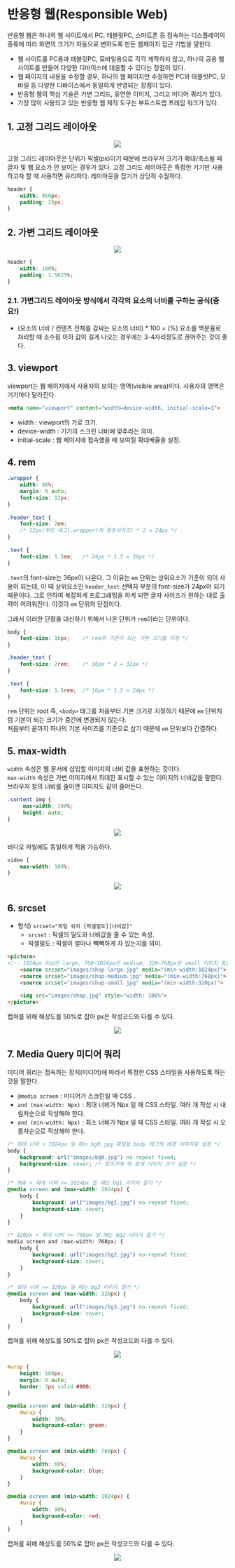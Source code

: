 # 반응형 웹(Responsible Web)
반응형 웹은 하나의 웹 사이트에서 PC, 태블릿PC, 스마트폰 등 접속하는 디스플레이의 종류에 따라 화면의 크기가 자동으로 변하도록 만든 웹페이지 접근 기법을 말한다.
- 웹 사이트를 PC용과 태블릿PC, 모바일용으로 각각 제작하지 않고, 하나의 공용 웹 사이트를 만들어 다양한 디바이스에 대응할 수 있다는 장점이 있다.
- 웹 페이지의 내용을 수정할 경우, 하나의 웹 페이지만 수정하면 PC와 태블릿PC, 모바일 등 다양한 디바이스에서 동일하게 반영되는 장점이 있다.
- 반응형 웹의 핵심 기술은 가변 그리드, 유연한 이미지, 그리고 미디어 쿼리가 있다.
- 가장 많이 사용되고 있는 반응형 웹 제작 도구는 부트스트랩 프레임 워크가 있다.



## 1. 고정 그리드 레이아웃

<p align="center"><img src="../images/210429/16.gif"></p>

고정 그리드 레이아웃은 단위가 픽셀(px)이기 때문에 브라우저 크기가 확대/축소될 때 글자 및 웹 요소가 안 보이는 경우가 있다. 고정 그리드 레이아웃은 특정한 기기만 사용하고자 할 때 사용하면 유리하다. 레이아웃을 잡기가 상당히 수월하다.

```css
header {
	width: 960px;
	padding: 15px;
}
```



## 2. 가변 그리드 레이아웃

<p align="center"><img src="../images/210429/17.gif"></p>

```css
header {
	width: 100%;
	padding: 1.5625%;
}
```

### 2.1. 가변그리드 레이아웃 방식에서 각각의 요소의 너비를 구하는 공식(중요!) 
* (요소의 너비 / 컨텐츠 전체를 감싸는 요소의 너비) * 100 = (%)
요소를 백분율로 처리할 때 소수점 이하 값이 길게 나오는 경우에는 3-4자리정도로 끊어주는 것이 좋다.   


## 3. viewport 
viewport는 웹 페이지에서 사용자의 보이는 영역(visible area)이다.
사용자의 영역은 기기마다 달라진다.

```html
<meta name="viewport" content="width=device-width, initial-scale=1">
```

- width : viewport의 가로 크기.
- device-width : 기기의 스크린 너비에 맞추라는 의미.
- initial-scale : 웹 페이지에 접속했을 때 보여질 확대배율을 설정. 


## 4. rem

```css
.wrapper {
	width: 96%;
	margin: 0 auto;
	font-size: 12px;
}
	
.header_text {
	font-size: 2em;	
	/* 12px(부모 태그(.wrapper)의 폰트사이즈) * 2 = 24px */
}
	
.text {
	font-size: 1.5em;	/* 24px * 1.5 = 36px */
}
```

`.text`의 font-size는 36px이 나온다. 그 이유는 `em` 단위는 상위요소가 기준이 되어 사용이 되는데, 이 때 상위요소인 `header_text` 선택자 부분의 font-size가 24px이 되기 때문이다. 그로 인하여 복잡하게 프로그래밍을 하게 되면 글자 사이즈가 원하는 대로 출력이 어려워진다. 이것이 `em` 단위의 단점이다.  


그래서 이러한 단점을 대신하기 위해서 나온 단위가 `rem`이라는 단위이다.  


```css
body {
	font-size: 16px;	/* rem의 기준이 되는 기본 크기를 지정 */
}

.header_text {
	font-size: 2rem;	/* 16px * 2 = 32px */
}
	
.text {
	font-size: 1.5rem;	/* 16px * 1.5 = 24px */
}
```

`rem` 단위는 root 즉, `<body>` 태그를 처음부터 기본 크기로 지정하기 때문에 `em` 단위처럼 기본이 되는 크기가 중간에 변경되지 않는다.  
처음부터 끝까지 하나의 기본 사이즈를 기준으로 삼기 때문에 `em` 단위보다 간결하다.  



## 5. max-width
`width` 속성은 웹 문서에 삽입할 이미지의 너비 값을 표현하는 것이다.  
`max-width` 속성은 가변 이미지에서 최대한 표시할 수 있는 이미지의 너비값을 말한다. 브라우저 창의 너비를 줄이면 이미지도 같이 줄어든다.

```css
.content img {
	 max-width: 100%;
	 height: auto;
}
```


<p align="center"><img src="../images/210430/00.gif"></p>



비디오 파일에도 동일하게 적용 가능하다.

```css
video {
	max-width: 100%;
}
```


<p align="center"><img src="../images/210430/02.gif"></p>



## 6. srcset
* 형식) `srcset="파일 위치 [픽셀밀도][너비값]"`
	- `srcset` : 픽셀의 밀도와 너비값을 줄 수 있는 속성.
	- 픽셀밀도 : 픽셀이 얼마나 빽빽하게 차 있는지를 의미.


```html
<picture>
<!-- 1024px 이상은 large, 768~1024px은 medium, 320~768px은 small 이미지 표출  -->
	<source srcset="images/shop-large.jpg" media="(min-width:1024px)">
	<source srcset="images/shop-medium.jpg" media="(min-width:768px)">	
	<source srcset="images/shop-small.jpg" media="(min-width:320px)">
			
	<img src="images/shop.jpg" style="width: 100%">	
</picture>
```

캡쳐를 위해 해상도를 50%로 잡아 px은 작성코드와 다를 수 있다.  
<p align="center"><img src="../images/210430/01.gif"></p>



## 7. Media Query 미디어 쿼리
미디어 쿼리는 접속하는 장치(미디어)에 따라서 특정한 CSS 스타일을 사용하도록 하는 것을 말한다.

* `@media screen` : 미디어가 스크린일 때 CSS .
* `and (max-width: Npx)` : 최대 너비가 Npx 일 때 CSS 스타일. 여러 개 작성 시 내림차순으로 작성해야 한다.
* `and (min-width: Npx)` : 최소 너비가 Npx 일 때 CSS 스타일. 여러 개 작성 시 오름차순으로 작성해야 한다.


```css
/* 최대 너비 > 1024px 일 때는 bg0.jpg 파일을 body 태그의 배경 이미지로 설정 */
body {
	background: url("images/bg0.jpg") no-repeat fixed;
	background-size: cover;	/* 창크기에 딱 맞게 이미지 크기 설정 */
}

/* 768 < 최대 너비 <= 1024px 일 때는 bg1 이미지 깔기 */
@media screen and (max-width: 1024px) {
	body {
		background: url("images/bg1.jpg") no-repeat fixed;
		background-size: cover;
	}
}
	
/* 320px < 최대 너비 <= 768px 일 때는 bg2 이미지 깔기 */
media screen and (max-width: 768px) {
	body {
		background: url("images/bg2.jpg") no-repeat fixed;
		background-size: cover;
	}
}
	
/* 최대 너비 <= 320px 일 때는 bg3 이미지 깔기 */
@media screen and (max-width: 320px) {
	body {
		background: url("images/bg3.jpg") no-repeat fixed;
		background-size: cover;
	}
}
```


캡쳐를 위해 해상도를 50%로 잡아 px은 작성코드와 다를 수 있다.  
<p align="center"><img src="../images/210430/03.gif"></p>



```css
#wrap {
	height: 500px;
	margin: 0 auto;
	border: 3px solid #000;
}

@media screen and (min-width: 320px) {
	#wrap {
		width: 30%;
		background-color: green;
	}
} 

@media screen and (min-width: 768px) {
	#wrap {
		width: 60%;
		background-color: blue;
	}
}

@media screen and (min-width: 1024px) {
	#wrap {
		width: 90%;
		background-color: red;
	}
}
```


캡쳐를 위해 해상도를 50%로 잡아 px은 작성코드와 다를 수 있다.  
<p align="center"><img src="../images/210430/04.gif"></p>




